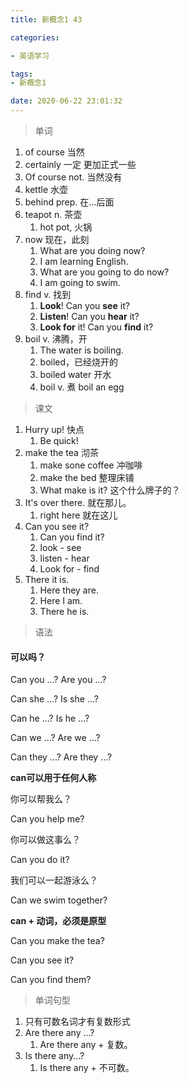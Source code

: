 ```yaml
---
title: 新概念1 43

categories: 

- 英语学习

tags: 
- 新概念1

date: 2020-06-22 23:01:32
---
```


<!-- more -->

> 单词

1. of course 当然
2. certainly 一定 更加正式一些
3. Of course not. 当然没有
4. kettle 水壶
5. behind prep. 在...后面
6. teapot n. 茶壶
   1. hot pot, 火锅
7. now 现在，此刻
   1. What are you doing now?
   2. I am learning English.
   3. What are you going to do now?
   4. I am going to swim.
8. find v. 找到
   1. **Look**! Can you **see** it?
   2. **Listen**! Can you **hear** it?
   3. **Look for** it! Can you **find** it?
9. boil v. 沸腾，开
   1. The water is boiling.
   2. boiled，已经烧开的
   3. boiled water 开水
   4. boil v. 煮  boil an egg

> 课文

1. Hurry up! 快点
   1. Be quick!
2. make the tea 沏茶
   1. make sone coffee 冲咖啡
   2. make the bed 整理床铺
   3. What make is it? 这个什么牌子的？
3. It's over there. 就在那儿。
   1. right here  就在这儿
4. Can you see it?
   1. Can you find it?
   2. look - see
   3. listen - hear
   4. Look for - find
5. There it is.
   1. Here they are.
   2. Here I am.
   3. There he is.

> 语法

#### 可以吗？

Can you ...?   Are you ...?

Can she ...?   Is she ...?

Can he ...?   Is he ...?

Can we ...?  Are we ...?

Can they ...?  Are they ...?

**can可以用于任何人称**

你可以帮我么？

Can you help me?

你可以做这事么？

Can you do it?

我们可以一起游泳么？

Can we swim together?

**can + 动词，必须是原型**

Can you make the tea?

Can you see it?

Can you find them?

> 单词句型

1. 只有可数名词才有复数形式
2. Are there any ...?
   1. Are there any + 复数。
3. Is there any...?
   1. Is there any + 不可数。